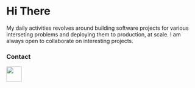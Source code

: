 # Hi There

My daily activities revolves around building software projects for various interseting problems and deploying them to production, at scale. I am always open to collaborate on interesting projects.

### Contact

<a href="mailto:egideharerimana085@gmail.com"><img src="https://cdn-icons-png.flaticon.com/512/732/732200.png" width="40"></a>
